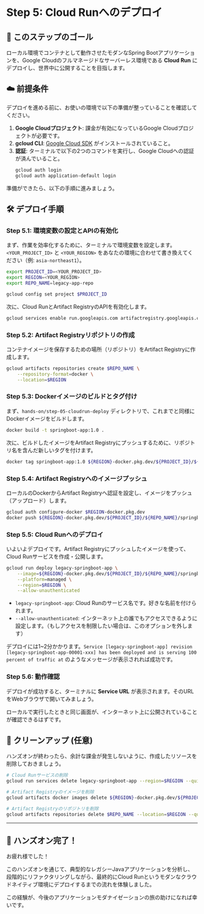 # Step 5: Cloud Runへのデプロイ

## 🎯 このステップのゴール
ローカル環境でコンテナとして動作させたモダンなSpring Bootアプリケーションを、Google Cloudのフルマネージドなサーバーレス環境である **Cloud Run** にデプロイし、世界中に公開することを目指します。

## ☁️ 前提条件

デプロイを進める前に、お使いの環境で以下の準備が整っていることを確認してください。

1.  **Google Cloudプロジェクト**: 課金が有効になっているGoogle Cloudプロジェクトが必要です。
2.  **gcloud CLI**: [Google Cloud SDK](https://cloud.google.com/sdk/install) がインストールされていること。
3.  **認証**: ターミナルで以下の2つのコマンドを実行し、Google Cloudへの認証が済んでいること。
    ```bash
    gcloud auth login
    gcloud auth application-default login
    ```

準備ができたら、以下の手順に進みましょう。

## 🛠️ デプロイ手順

### Step 5.1: 環境変数の設定とAPIの有効化

まず、作業を効率化するために、ターミナルで環境変数を設定します。`<YOUR_PROJECT_ID>` と `<YOUR_REGION>` をあなたの環境に合わせて書き換えてください（例: `asia-northeast1`）。

```bash
export PROJECT_ID=<YOUR_PROJECT_ID>
export REGION=<YOUR_REGION>
export REPO_NAME=legacy-app-repo

gcloud config set project $PROJECT_ID
```

次に、Cloud RunとArtifact RegistryのAPIを有効化します。

```bash
gcloud services enable run.googleapis.com artifactregistry.googleapis.com
```

### Step 5.2: Artifact Registryリポジトリの作成

コンテナイメージを保存するための場所（リポジトリ）をArtifact Registryに作成します。

```bash
gcloud artifacts repositories create $REPO_NAME \
    --repository-format=docker \
    --location=$REGION
```

### Step 5.3: Dockerイメージのビルドとタグ付け

まず、`hands-on/step-05-cloudrun-deploy` ディレクトリで、これまでと同様にDockerイメージをビルドします。

```bash
docker build -t springboot-app:1.0 .
```

次に、ビルドしたイメージをArtifact Registryにプッシュするために、リポジトリ名を含んだ新しいタグを付けます。

```bash
docker tag springboot-app:1.0 ${REGION}-docker.pkg.dev/${PROJECT_ID}/${REPO_NAME}/springboot-app:1.0
```

### Step 5.4: Artifact Registryへのイメージプッシュ

ローカルのDockerからArtifact Registryへ認証を設定し、イメージをプッシュ（アップロード）します。

```bash
gcloud auth configure-docker $REGION-docker.pkg.dev
docker push ${REGION}-docker.pkg.dev/${PROJECT_ID}/${REPO_NAME}/springboot-app:1.0
```

### Step 5.5: Cloud Runへのデプロイ

いよいよデプロイです。Artifact Registryにプッシュしたイメージを使って、Cloud Runサービスを作成・公開します。

```bash
gcloud run deploy legacy-springboot-app \
    --image=${REGION}-docker.pkg.dev/${PROJECT_ID}/${REPO_NAME}/springboot-app:1.0 \
    --platform=managed \
    --region=$REGION \
    --allow-unauthenticated
```

- `legacy-springboot-app`: Cloud Runのサービス名です。好きな名前を付けられます。
- `--allow-unauthenticated`: インターネット上の誰でもアクセスできるように設定します。（もしアクセスを制限したい場合は、このオプションを外します）

デプロイには1~2分かかります。`Service [legacy-springboot-app] revision [legacy-springboot-app-00001-xxx] has been deployed and is serving 100 percent of traffic at` のようなメッセージが表示されれば成功です。

### Step 5.6: 動作確認

デプロイが成功すると、ターミナルに **Service URL** が表示されます。そのURLをWebブラウザで開いてみましょう。

ローカルで実行したときと同じ画面が、インターネット上に公開されていることが確認できるはずです。

## 🧹 クリーンアップ (任意)

ハンズオンが終わったら、余計な課金が発生しないように、作成したリソースを削除しておきましょう。

```bash
# Cloud Runサービスの削除
gcloud run services delete legacy-springboot-app --region=$REGION --quiet

# Artifact Registryのイメージを削除
gcloud artifacts docker images delete ${REGION}-docker.pkg.dev/${PROJECT_ID}/${REPO_NAME}/springboot-app:1.0 --quiet

# Artifact Registryのリポジトリを削除
gcloud artifacts repositories delete $REPO_NAME --location=$REGION --quiet
```

---


## 🎉 ハンズオン完了！

お疲れ様でした！

このハンズオンを通じて、典型的なレガシーJavaアプリケーションを分析し、段階的にリファクタリングしながら、最終的にCloud Runというモダンなクラウドネイティブ環境にデプロイするまでの流れを体験しました。

この経験が、今後のアプリケーションモダナイゼーションの旅の助けになれば幸いです。